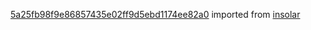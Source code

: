 [5a25fb98f9e86857435e02ff9d5ebd1174ee82a0](https://github.com/insolar/insolar/commit/5a25fb98f9e86857435e02ff9d5ebd1174ee82a0) imported from [insolar](https://github.com/insolar/insolar)

